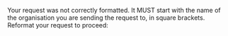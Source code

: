 Your request was not correctly formatted. It MUST start with the name of the organisation you are sending the request to, in square brackets.
Reformat your request to proceed:
